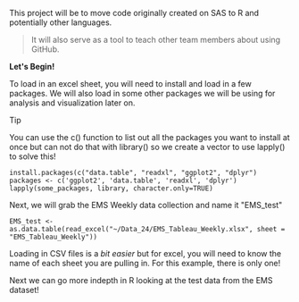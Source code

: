 This project will be to move code originally created on SAS to R and potentially other languages.
>It will also serve as a tool to teach other team members about using GitHub.

**Let's Begin!**

To load in an excel sheet, you will need to install and load in a few packages. We will also load in some other packages we will be using for analysis and visualization later on. 

>[!TIP]
>You can use the c() function to list out all the packages you want to install at once but can not do that with library() so we create a vector to use lapply() to solve this!

`install.packages(c("data.table", "readxl", "ggplot2", "dplyr")`
`packages <- c('ggplot2', 'data.table', 'readxl', 'dplyr')`
`lapply(some_packages, library, character.only=TRUE)`

Next, we will grab the EMS Weekly data collection and name it "EMS_test"

 `EMS_test <- as.data.table(read_excel("~/Data_24/EMS_Tableau_Weekly.xlsx", sheet = "EMS_Tableau_Weekly"))`

Loading in CSV files is a _bit easier_ but for excel, you will need to know the name of each sheet you are pulling in. For this example, there is only one!

Next we can go more indepth in R looking at the test data from the EMS dataset!


